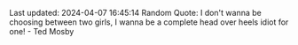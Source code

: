 Last updated: 2024-04-07 16:45:14
Random Quote: I don't wanna be choosing between two girls, I wanna be a complete head over heels idiot for one! - Ted Mosby